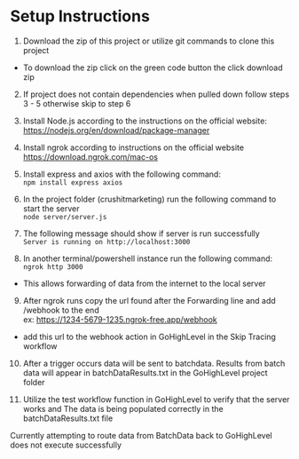 # Setup Instructions

1. Download the zip of this project or utilize git commands to clone this project
  - To download the zip click on the green code button the click download zip
    
2. If project does not contain dependencies when pulled down follow steps
3 - 5 otherwise skip to step 6

3. Install Node.js according to the instructions on the official website: \
https://nodejs.org/en/download/package-manager

4. Install ngrok according to instructions on the official website \
https://download.ngrok.com/mac-os

5. Install express and axios with the following command: \
```npm install express axios```

6. In the project folder (crushitmarketing) run the following command to start the server \
```node server/server.js```

7. The following message should show if server is run successfully \
```Server is running on http://localhost:3000```

8. In another terminal/powershell instance run the following command: \
```ngrok http 3000```

 - This allows forwarding of data from the internet to the local server

9. After ngrok runs copy the url found after the Forwarding line and add /webhook to the end \
ex: https://1234-5679-1235.ngrok-free.app/webhook

  - add this url to the webhook action in GoHighLevel in the Skip Tracing workflow

10. After a trigger occurs data will be sent to batchdata. Results from batch 
data will appear in batchDataResults.txt in the GoHighLevel project folder

11. Utilize the test workflow function in GoHighLevel to verify that the server works and
The data is being populated correctly in the batchDataResults.txt file



Currently attempting to route data from BatchData back to GoHighLevel
does not execute successfully
